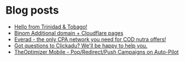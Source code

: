 # Blog posts
<!-- BLOG-POST-LIST:START -->
- [Hello from Trinidad &amp; Tobago!](https://afflift.com/f/threads/hello-from-trinidad-tobago.10387/)
- [Binom Additional domain + Cloudflare pages](https://afflift.com/f/threads/binom-additional-domain-cloudflare-pages.10386/)
- [Everad - the only CPA network you need for COD nutra offers!](https://afflift.com/f/threads/everad-the-only-cpa-network-you-need-for-cod-nutra-offers.7700/)
- [Got questions to Clickadu? We&#39;ll be happy to help you.](https://afflift.com/f/threads/got-questions-to-clickadu-well-be-happy-to-help-you.2674/)
- [TheOptimizer Mobile - Pop/Redirect/Push Campaigns on Auto-Pilot](https://afflift.com/f/threads/theoptimizer-mobile-pop-redirect-push-campaigns-on-auto-pilot.1514/)
<!-- BLOG-POST-LIST:END -->

